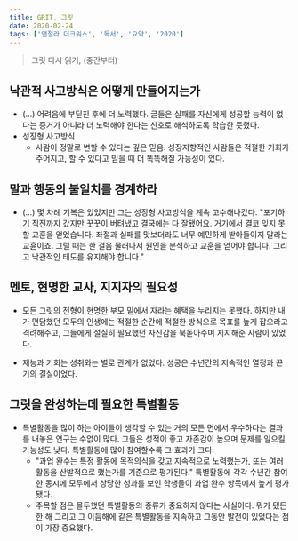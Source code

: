 ```yaml
---
title: GRIT, 그릿
date: 2020-02-24
tags: ['앤절라 더크워스', '독서', '요약', '2020']
---
```


> 그릿 다시 읽기, (중간부터)

## 낙관적 사고방식은 어떻게 만들어지는가

- (...) 어려움에 부딛친 후에 더 노력했다. 글들은 실패를 자신에게 성공할 능력이 없다는 증거가 아니라 더 노력해야 한다는 신호로 해석하도록 학습한 듯했다.
- 성장형 사고방식
  - 사람이 정말로 변할 수 있다는 깊은 믿음. 성장지향적인 사람들은 적절한 기회가 주어지고, 할 수 있다고 믿을 때 더 똑똑해질 가능성이 있다.

## 말과 행동의 불일치를 경계하라

- (...) 몇 차례 기복은 있었지만 그는 성장형 사고방식을 계속 고수해나갔다. "포기하기 직전까지 갔지만 꿋꿋이 버텨냈고 결국에는 다 잘됐어요. 거기에서 결코 잊지 못할 교훈을 얻었습니다. 좌절과 실패를 맛보더라도 너무 예민하게 받아들이지 말라는 교휸이죠. 그럴 때는 한 걸음 물러나서 원인을 분석하고 교훈을 얻어야 합니다. 그리고 낙관적인 태도를 유지해야 합니다."

## 멘토, 현명한 교사, 지지자의 필요성

- 모든 그릿의 전형이 현명한 부모 밑에서 자라는 혜택을 누리지는 못했다. 하지만 내가 면담했던 모두의 인생에는 적절한 순간에 적절한 방식으로 목표를 높게 잡으라고 격려해주고, 그들에게 절실히 필요했던 자신감을 북돋아주며 지지해준 사람이 있었다.

- 재능과 기회는 성취와는 별로 관계가 없었다. 성공은 수년간의 지속적인 열정과 끈기의 결실이었다.

## 그릿을 완성하는데 필요한 특별활동

- 특별활동을 많이 하는 아이들이 생각할 수 있는 거의 모든 면에서 우수하다는 결과를 내놓은 연구는 수없이 많다. 그들은 성적이 좋고 자존감이 높으며 문제를 일으킬 가능성도 낮다. 특별활동에 많이 참여할수록 그 효과가 크다.
  - "과업 완수는 특정 활동에 목적의식을 갖고 지속적으로 노력했는가, 또는 여러 활동을 산발적으로 했는가를 기준으로 평가된다." 특별활동에 각각 수년간 참여한 동시에 모두에서 상당한 성과를 보인 학생들이 과업 완수 항목에서 높게 평가됐다.
  - 주목할 점은 몰두했던 특별활동의 종류가 중요하지 않다는 사실이다. 뭐가 됐든 한 해 그리고 그 이듬해에 같은 특별활동을 지속하고 그동안 발전이 있었다는 점이 가장 중요했다.
